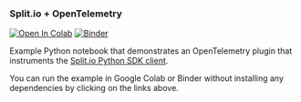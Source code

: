 ### Split.io + OpenTelemetry

 [![Open In Colab](https://colab.research.google.com/assets/colab-badge.svg)](https://colab.research.google.com/github/lightstep/lightstep-partner-sdk/blob/main/examples/splitio/splitio_opentelemetry.ipynb) [![Binder](https://mybinder.org/badge_logo.svg)](https://mybinder.org/v2/gh/lightstep/lightstep-partner-sdk/main?filepath=examples%2Fsplitio)

Example Python notebook that demonstrates an OpenTelemetry plugin that instruments the [Split.io Python SDK client](https://github.com/splitio/python-client).

You can run the example in Google Colab or Binder without installing any dependencies by clicking on the links above.
